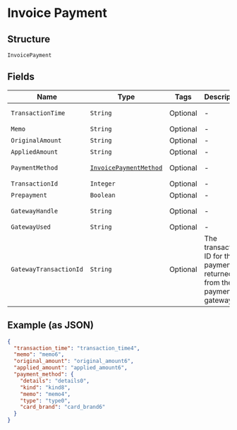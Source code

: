 
# Invoice Payment

## Structure

`InvoicePayment`

## Fields

| Name | Type | Tags | Description | Getter | Setter |
|  --- | --- | --- | --- | --- | --- |
| `TransactionTime` | `String` | Optional | - | String getTransactionTime() | setTransactionTime(String transactionTime) |
| `Memo` | `String` | Optional | - | String getMemo() | setMemo(String memo) |
| `OriginalAmount` | `String` | Optional | - | String getOriginalAmount() | setOriginalAmount(String originalAmount) |
| `AppliedAmount` | `String` | Optional | - | String getAppliedAmount() | setAppliedAmount(String appliedAmount) |
| `PaymentMethod` | [`InvoicePaymentMethod`](../../doc/models/invoice-payment-method.md) | Optional | - | InvoicePaymentMethod getPaymentMethod() | setPaymentMethod(InvoicePaymentMethod paymentMethod) |
| `TransactionId` | `Integer` | Optional | - | Integer getTransactionId() | setTransactionId(Integer transactionId) |
| `Prepayment` | `Boolean` | Optional | - | Boolean getPrepayment() | setPrepayment(Boolean prepayment) |
| `GatewayHandle` | `String` | Optional | - | String getGatewayHandle() | setGatewayHandle(String gatewayHandle) |
| `GatewayUsed` | `String` | Optional | - | String getGatewayUsed() | setGatewayUsed(String gatewayUsed) |
| `GatewayTransactionId` | `String` | Optional | The transaction ID for the payment as returned from the payment gateway | String getGatewayTransactionId() | setGatewayTransactionId(String gatewayTransactionId) |

## Example (as JSON)

```json
{
  "transaction_time": "transaction_time4",
  "memo": "memo6",
  "original_amount": "original_amount6",
  "applied_amount": "applied_amount6",
  "payment_method": {
    "details": "details0",
    "kind": "kind8",
    "memo": "memo4",
    "type": "type0",
    "card_brand": "card_brand6"
  }
}
```

